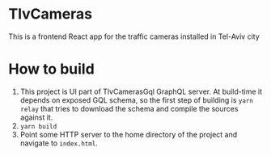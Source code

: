# TlvCameras

This is a frontend React app for the traffic cameras installed in Tel-Aviv city

# How to build
1. This project is UI part of TlvCamerasGql GraphQL server. At build-time it depends on exposed GQL schema, so the first step of building is <code>yarn relay</code> that tries to download the schema and compile the sources against it.
2. <code>yarn build</code>
3. Point some HTTP server to the home directory of the project and navigate to <code>index.html</code>.
